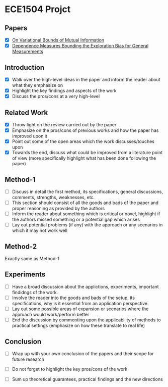 # ECE1504 Projct

## Papers
- [x] [On Variational Bounds of Mutual Information](https://arxiv.org/pdf/1905.06922.pdf)
- [x] [Dependence Measures Bounding the Exploration Bias for General Measurements](https://arxiv.org/pdf/1612.05845.pdf)

## Introduction
- [x] Walk over the high-level ideas in the paper and inform the reader about what they emphasize on
- [x] Highlight the key findings and aspects of the work
- [x] Discuss the pros/cons at a very high-level

## Related Work
- [x] Throw light on the review carried out by the paper
- [x] Emphasize on the pros/cons of previous works and how the paper has improved upon it
- [x] Point out some of the open areas which the work discusses/touches upon
- [x] Towards the end, discuss what could be improved from a literature point of view (more specifically highlight what has been done following the paper)

## Method-1
- [ ] Discuss in detail the first method, its specifications, general discussions, comments, strengths, weaknesses, etc.
- [ ] This section should consist of all the goods and bads of the paper and proper reasoning as provided by the authors
- [ ] Inform the reader about something which is critical or novel, highlight if the authors missed something or a potential gap which arises
- [ ] Lay out potential problems (if any) with the approach or any scenarios in which it may not work well

## Method-2
Exactly same as Method-1

## Experiments
- [ ] Have a broad discussion about the applictions, experiments, important findidngs of the work.
- [ ] Involve the reader into the goods and bads of the setup, its specifications, why is it essential from an application perspective.
- [ ] Lay out some possible areas of expansion or scenarios where the approach would work/perform better
- [ ] End the discussion by commenting upon the applicability of methods to practical settings (emphasize on how these translate to real life)

## Conclusion
- [ ] Wrap up with your own conclusion of the papers and their scope for future research
- [ ] Do not forget to highlight the key pros/cons of the work
- [ ] Sum up theoretical guarantees, practical findings and the new directions

